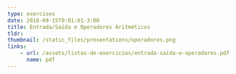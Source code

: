```yaml
---
type: exercises
date: 2018-09-15T0:01:01-3:00
title: Entrada/Saída e Operadores Aritméticos
tldr: 
thumbnail: /static_files/presentations/operadores.png
links: 
    - url: /assets/listas-de-exercicios/entrada-saida-e-operadores.pdf
      name: pdf
---
```

